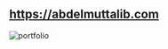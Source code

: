 ## https://abdelmuttalib.com

![portfolio](https://user-images.githubusercontent.com/54845047/199594515-2ec64224-90ae-4df3-bf0e-241d32042464.png)
